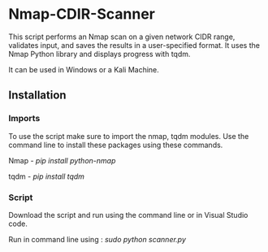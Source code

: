 # Nmap-CDIR-Scanner

This script performs an Nmap scan on a given network CIDR range, 
validates input, and saves the results in a user-specified format.
It uses the Nmap Python library and displays progress with tqdm.

It can be used in Windows or a Kali Machine. 

## Installation 
### Imports
To use the script make sure to import the nmap, tqdm modules. 
Use the command line to install these packages using these commands. 

Nmap - *pip install python-nmap*

tqdm - *pip install tqdm*

### Script
Download the script and run using the command line or in Visual Studio code. 

Run in command line using : *sudo python scanner.py* 
